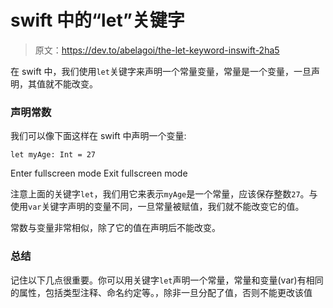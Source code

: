 # swift 中的“let”关键字

> 原文：<https://dev.to/abelagoi/the-let-keyword-inswift-2ha5>

在 swift 中，我们使用`let`关键字来声明一个常量变量，常量是一个变量，一旦声明，其值就不能改变。

### 声明常数

我们可以像下面这样在 swift 中声明一个变量:

```
let myAge: Int = 27 
```

Enter fullscreen mode Exit fullscreen mode

注意上面的关键字`let`，我们用它来表示`myAge`是一个常量，应该保存整数`27`。与使用`var`关键字声明的变量不同，一旦常量被赋值，我们就不能改变它的值。

常数与变量非常相似，除了它的值在声明后不能改变。

### 总结

记住以下几点很重要。你可以用关键字`let`声明一个常量，常量和变量(var)有相同的属性，包括类型注释、命名约定等。，除非一旦分配了值，否则不能更改该值